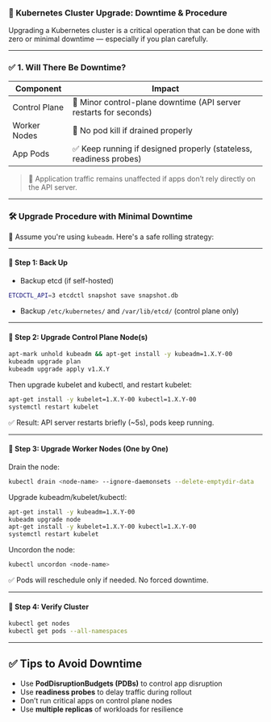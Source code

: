 
### 🚀 Kubernetes Cluster Upgrade: Downtime & Procedure

Upgrading a Kubernetes cluster is a critical operation that can be done with zero or minimal downtime — especially if you plan carefully.

---

### ✅ 1. Will There Be Downtime?

| Component       | Impact                                                             |
|----------------|---------------------------------------------------------------------|
| Control Plane   | 🔸 Minor control-plane downtime (API server restarts for seconds)   |
| Worker Nodes    | 🔸 No pod kill if drained properly                                  |
| App Pods        | ✅ Keep running if designed properly (stateless, readiness probes)  |

> 🎯 Application traffic remains unaffected if apps don’t rely directly on the API server.

---

### 🛠️ Upgrade Procedure with Minimal Downtime

📌 Assume you're using `kubeadm`. Here's a safe rolling strategy:

---

#### 🔹 Step 1: Back Up

- Backup etcd (if self-hosted)

```bash
ETCDCTL_API=3 etcdctl snapshot save snapshot.db
```

- Backup `/etc/kubernetes/` and `/var/lib/etcd/` (control plane only)

---

#### 🔹 Step 2: Upgrade Control Plane Node(s)

```bash
apt-mark unhold kubeadm && apt-get install -y kubeadm=1.X.Y-00
kubeadm upgrade plan
kubeadm upgrade apply v1.X.Y
```

Then upgrade kubelet and kubectl, and restart kubelet:

```bash
apt-get install -y kubelet=1.X.Y-00 kubectl=1.X.Y-00
systemctl restart kubelet
```

✅ Result: API server restarts briefly (~5s), pods keep running.

---

#### 🔹 Step 3: Upgrade Worker Nodes (One by One)

Drain the node:

```bash
kubectl drain <node-name> --ignore-daemonsets --delete-emptydir-data
```

Upgrade kubeadm/kubelet/kubectl:

```bash
apt-get install -y kubeadm=1.X.Y-00
kubeadm upgrade node
apt-get install -y kubelet=1.X.Y-00 kubectl=1.X.Y-00
systemctl restart kubelet
```

Uncordon the node:

```bash
kubectl uncordon <node-name>
```

✅ Pods will reschedule only if needed. No forced downtime.

---

#### 🔹 Step 4: Verify Cluster

```bash
kubectl get nodes
kubectl get pods --all-namespaces
```

---

## ✅ Tips to Avoid Downtime

- Use **PodDisruptionBudgets (PDBs)** to control app disruption  
- Use **readiness probes** to delay traffic during rollout  
- Don’t run critical apps on control plane nodes  
- Use **multiple replicas** of workloads for resilience
